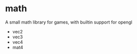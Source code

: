 # math
A small math library for games, with builtin support for opengl

- vec2
- vec3
- vec4
- mat4
